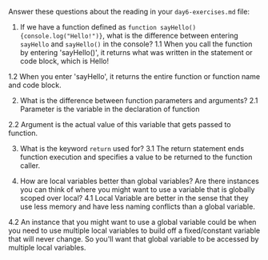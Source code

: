 Answer these questions about the reading in your `day6-exercises.md` file:

1.  If we have a function defined as `function sayHello(){console.log("Hello!")}`, what is the difference between entering `sayHello` and `sayHello()` in the console?
1.1 When you call the function by entering 'sayHello()', it returns what was written in the statement or code block, which is Hello!

1.2 When you enter 'sayHello', it returns the entire function or function name and code block.

2.  What is the difference between function parameters and arguments?
2.1  Parameter is the variable in the declaration of function

2.2  Argument is the actual value of this variable that gets passed to function.

3.  What is the keyword `return` used for?
3.1  The return statement ends function execution and specifies a value to be returned to the function caller.

4.  How are local variables better than global variables? Are there instances you can think of where you might want to use a variable that is globally scoped over local?
4.1  Local Variable are better in the sense that they use less memory and have less naming conflicts than a global variable.

4.2  An instance that you might want to use a global variable could be when you need to use multiple local variables to build off a fixed/constant variable that will never change.  So you'll want that global variable to be accessed by multiple local variables. 
